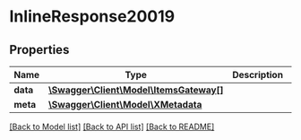 # InlineResponse20019

## Properties
Name | Type | Description | Notes
------------ | ------------- | ------------- | -------------
**data** | [**\Swagger\Client\Model\ItemsGateway[]**](ItemsGateway.md) |  | [optional] 
**meta** | [**\Swagger\Client\Model\XMetadata**](XMetadata.md) |  | [optional] 

[[Back to Model list]](../../README.md#documentation-for-models) [[Back to API list]](../../README.md#documentation-for-api-endpoints) [[Back to README]](../../README.md)

